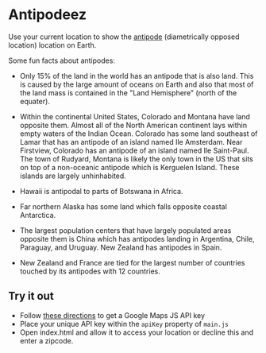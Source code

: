 # Antipodeez

Use your current location to show the [antipode](https://en.wikipedia.org/wiki/Antipodes) (diametrically opposed location) location on Earth.

Some fun facts about antipodes:

* Only 15% of the land in the world has an antipode that is also land. This is caused by the large amount of oceans on Earth and also that
  most of the land mass is contained in the "Land Hemisphere" (north of the equater).

* Within the continental United States, Colorado and Montana have land opposite them. Almost all of the North American
  continent lays within empty waters of the Indian Ocean. Colorado has some land southeast of Lamar that has an antipode of an island named
  Ile Amsterdam. Near Firstview, Colorado has an antipode of an island named Ile Saint-Paul. The town of Rudyard, Montana is likely the
  only town in the US that sits on top of a non-oceanic antipode  which is Kerguelen Island. These islands are largely unhinhabited.

* Hawaii is antipodal to parts of Botswana in Africa.

* Far northern Alaska has some land which falls opposite coastal Antarctica.

* The largest population centers that have largely populated areas opposite them is China which has antipodes landing in Argentina, Chile,
  Paraguay, and Uruguay. New Zealand has antipodes in Spain.

* New Zealand and France are tied for the largest number of countries touched by its antipodes with 12 countries.

## Try it out

* Follow [these directions](https://developers.google.com/maps/documentation/javascript/get-api-key) to get a Google Maps JS API key
* Place your unique API key within the `apiKey` property of `main.js`
* Open index.html and allow it to access your location or decline this and enter a zipcode.
